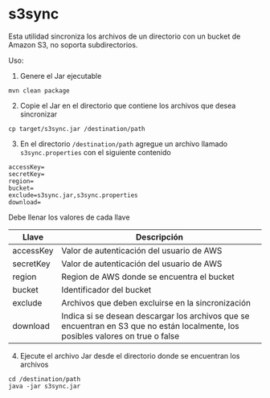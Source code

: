 # s3sync

Esta utilidad sincroniza los archivos de un directorio con un bucket de Amazon S3, no soporta subdirectorios.

Uso:

1) Genere el Jar ejecutable

```
mvn clean package
```

2) Copie el Jar en el directorio que contiene los archivos que desea sincronizar

```
cp target/s3sync.jar /destination/path
```    
   
3) En el directorio `/destination/path` agregue un archivo llamado `s3sync.properties` con el siguiente contenido

```
accessKey=
secretKey=
region=
bucket=
exclude=s3sync.jar,s3sync.properties
download=
```

Debe llenar los valores de cada llave

|Llave|Descripción|
|-----|-----------|
|accessKey|Valor de autenticación del usuario de AWS|
|secretKey|Valor de autenticación del usuario de AWS|
|region|Region de AWS donde se encuentra el bucket|
|bucket|Identificador del bucket|
|exclude|Archivos que deben excluirse en la sincronización|
|download|Indica si se desean descargar los archivos que se encuentran en S3 que no están localmente, los posibles valores on true o false|


4) Ejecute el archivo Jar desde el directorio donde se encuentran los archivos

```
cd /destination/path
java -jar s3sync.jar
```
